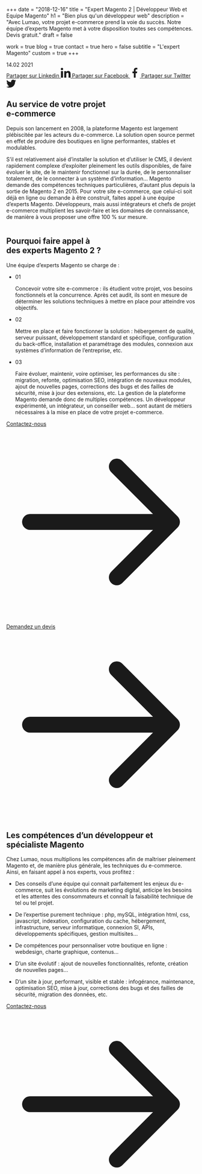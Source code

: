 +++
date = "2018-12-16"
title = "Expert Magento 2 | Développeur Web et Equipe Magento"
h1 = "Bien plus qu'un développeur web"
description = "Avec Lumao, votre projet e-commerce prend la voie du succès. Notre équipe d’experts Magento met à votre disposition toutes ses compétences. Devis gratuit."
draft = false

work = true
blog = true
contact = true
hero = false
subtitle = "L'expert Magento"
custom = true
+++

<section class="px-8 mx-auto md:container lg:mt-20">
	<div class="relative w-full">
		<span class="hidden lg:block mr-0 bg-gray-200 w-2/5 h-1/2 absolute left-10 -top-14 -z-1 rounded-3xl"></span>
		<div class="rounded-3xl overflow-hidden flex justify-center mx-8">
			<img alt="" src="/images/blog/placeholder-1.jpg" class="max-w-none md:max-w-full max-h-400 md:max-h-full" draggable="false"/>
		</div>
	</div>
</section>

<section class="relative max-w-screen-xl mx-auto md:px-0 mb-12 lg:mb-24">
	<div class="mx-auto relative lg:absolute -top-10 lg:-top-36 lg:left-28 xl:left-36 2xl:left-0 font-accent bg-white shadow-theme rounded-3xl px-8 md:px-14 py-10 w-3/4 sm:w-1/2 md:w-1/3 lg:w-3/12">
		<span class="text-4xl mr-1">14.02</span>
		<span>2021</span>
		<span class="divider mt-4 mb-8"></span>
		<div class="flex justify-between space-x-4">
			<a href="#" class="text-primary flex items-center justify-center bg-primary-light w-14 h-14 rounded-lg">
                <span class="sr-only">Partager sur Linkedin</span>
				<svg height="26" fill="currentColor" viewBox="0 0 24 24" width="26" xmlns="http://www.w3.org/2000/svg"><path d="m23.994 24v-.001h.006v-8.802c0-4.306-.927-7.623-5.961-7.623-2.42 0-4.044 1.328-4.707 2.587h-.07v-2.185h-4.773v16.023h4.97v-7.934c0-2.089.396-4.109 2.983-4.109 2.549 0 2.587 2.384 2.587 4.243v7.801z"/><path d="m.396 7.977h4.976v16.023h-4.976z"/><path d="m2.882 0c-1.591 0-2.882 1.291-2.882 2.882s1.291 2.909 2.882 2.909 2.882-1.318 2.882-2.909c-.001-1.591-1.292-2.882-2.882-2.882z"/></svg>
			</a>
			<a href="#" class="text-primary flex items-center justify-center bg-primary-light w-14 h-14 rounded-lg">
                <span class="sr-only">Partager sur Facebook</span>
				<svg height="26" fill="currentColor" viewBox="0 0 24 24" width="26" xmlns="http://www.w3.org/2000/svg"><path d="m15.997 3.985h2.191v-3.816c-.378-.052-1.678-.169-3.192-.169-3.159 0-5.323 1.987-5.323 5.639v3.361h-3.486v4.266h3.486v10.734h4.274v-10.733h3.345l.531-4.266h-3.877v-2.939c.001-1.233.333-2.077 2.051-2.077z"/></svg>
			</a>
			<a href="#" class="text-primary flex items-center justify-center bg-primary-light w-14 h-14 rounded-lg">
                <span class="sr-only">Partager sur Twitter</span>
				<svg height="26" width="26" fill="currentColor" viewBox="0 0 512 512" xmlns="http://www.w3.org/2000/svg"><path d="M512,97.248c-19.04,8.352-39.328,13.888-60.48,16.576c21.76-12.992,38.368-33.408,46.176-58.016
						c-20.288,12.096-42.688,20.64-66.56,25.408C411.872,60.704,384.416,48,354.464,48c-58.112,0-104.896,47.168-104.896,104.992
						c0,8.32,0.704,16.32,2.432,23.936c-87.264-4.256-164.48-46.08-216.352-109.792c-9.056,15.712-14.368,33.696-14.368,53.056
						c0,36.352,18.72,68.576,46.624,87.232c-16.864-0.32-33.408-5.216-47.424-12.928c0,0.32,0,0.736,0,1.152
						c0,51.008,36.384,93.376,84.096,103.136c-8.544,2.336-17.856,3.456-27.52,3.456c-6.72,0-13.504-0.384-19.872-1.792
						c13.6,41.568,52.192,72.128,98.08,73.12c-35.712,27.936-81.056,44.768-130.144,44.768c-8.608,0-16.864-0.384-25.12-1.44
						C46.496,446.88,101.6,464,161.024,464c193.152,0,298.752-160,298.752-298.688c0-4.64-0.16-9.12-0.384-13.568
						C480.224,136.96,497.728,118.496,512,97.248z"/></svg>
			</a>
		</div>
	</div>
	<div class="container lg:w-7/12 mx-auto lg:mr-0 lg:ml-auto px-8">
		<h2 class="lg-title mt-8 lg:mt-20">Au service de votre projet<br><span class="text-primary">e-commerce</span></h2>
		<span class="divider relative lg:-left-12 w-9 lg:w-24 my-6 lg:my-10"></span>
		<p class="text-lg mb-8 font-bold leading-8">Depuis son lancement en 2008, la plateforme Magento est largement plébiscitée par les acteurs du e-commerce. La solution open source permet en effet de produire des boutiques en ligne performantes, stables et modulables.</p>
		<p class="leading-8">S’il est relativement aisé d’installer la solution et d’utiliser le CMS, il devient rapidement complexe d’exploiter pleinement les outils disponibles, de faire évoluer le site, de le maintenir fonctionnel sur la durée, de le personnaliser totalement, de le connecter à un système d’information… Magento demande des compétences techniques particulières, d’autant plus depuis la sortie de Magento 2 en 2015. Pour votre site e-commerce, que celui-ci soit déjà en ligne ou demande à être construit, faites appel à une équipe d’experts Magento. Développeurs, mais aussi intégrateurs et chefs de projet e-commerce multiplient les savoir-faire et les domaines de connaissance, de manière à vous proposer une offre 100 % sur mesure.</p>
	</div>
	<img src="/images/dots.png" class="hidden lg:block absolute w-48 -left-1/4 ml-8 mt-16" alt="" />
	<div class="container lg:w-7/12 mx-auto lg:mr-0 lg:ml-auto px-8">
		<h2 class="lg-title mt-8 lg:mt-20">Pourquoi faire appel à<br><span class="text-primary">des experts</span> Magento 2 ?</h2>
		<span class="divider relative lg:-left-12 w-9 lg:w-24 my-6 lg:my-10"></span>
		<p class="text-lg mb-8 font-bold">Une équipe d’experts Magento se charge de :</p>
		<ul>
			<li class="relative pb-4 md:pb-8 flex items-baseline">
				<div class="lg:absolute lg:-left-10 leading-8">
					<span class="text-primary text-lg font-bold font-accent mr-6">01</span>
				</div>
				<p class="leading-8"><span class="font-bold">Concevoir votre site e-commerce :</span> ils étudient votre projet, vos besoins fonctionnels et la concurrence. Après cet audit, ils sont en mesure de déterminer les solutions techniques à mettre en place pour atteindre vos objectifs.</p>
			</li>
			<li class="relative pb-4 md:pb-8 flex items-baseline">
				<div class="lg:absolute lg:-left-10 leading-8">
					<span class="text-primary text-lg font-bold font-accent mr-6">02</span>
				</div>
				<p class="leading-8"><span class="font-bold">Mettre en place et faire fonctionner la solution :</span> hébergement de qualité, serveur puissant, développement standard et spécifique, configuration du back-office, installation et paramétrage des modules, connexion aux systèmes d’information de l’entreprise, etc.</p>
			</li>
			<li class="relative pb-4 md:pb-8 flex items-baseline">
				<div class="lg:absolute lg:-left-10 leading-8">
					<span class="text-primary text-lg font-bold font-accent mr-6">03</span>
				</div>
				<p class="leading-8"><span class="font-bold">Faire évoluer, maintenir, voire optimiser, les performances du site :</span> migration, refonte, optimisation SEO, intégration de nouveaux modules, ajout de nouvelles pages, corrections des bugs et des failles de sécurité, mise à jour des extensions, etc. La gestion de la plateforme Magento demande donc de multiples compétences. Un développeur expérimenté, un intégrateur, un conseiller web… sont autant de métiers nécessaires à la mise en place de votre projet e-commerce.</p>
			</li>
		</ul>
		<a href="/post/contact/" class="inline-flex text-primary highlighted-label">
			<span>Contactez-nous</span>
			<svg xmlns="http://www.w3.org/2000/svg" fill="none" viewBox="0 0 24 24" stroke="currentColor" class="w-4 ml-2">
				<path stroke-linecap="round" stroke-linejoin="round" stroke-width="2" d="M14 5l7 7m0 0l-7 7m7-7H3" />
			</svg>
			<span class="w-0 h-0.5 bg-primary absolute -bottom-0.5 group-hover:w-full transition-all"></span>
		</a>
	</div>
</section>

<section class="relative max-w-screen-xl mx-8 lg:mx-auto md:px-0">
	<img alt="" src="/images/blog/placeholder-2.jpg" class="rounded-3xl lg:absolute w-full lg:w-1/4 transform lg:-translate-y-full pb-8" draggable="false"/>
	<span class="hidden lg:block bg-gray-200 w-1/5 h-2/3 absolute -left-16 -z-1 rounded-3xl transform -translate-y-80"></span>
	<img alt="" src="/images/blog/placeholder-3.jpg" class="rounded-3xl w-full" draggable="false"/>
</section>

<section class="relative max-w-screen-xl mx-auto md:px-0 mb-24">
	<div class="flex justify-center lg:absolute mt-8">
		<a href="/post/contact/" class="btn btn-primary-transparent">
			<span>Demandez un devis</span>
			<svg xmlns="http://www.w3.org/2000/svg" fill="none" viewBox="0 0 24 24" stroke="currentColor" class="w-4 ml-2 fill-current">
				<path stroke-linecap="round" stroke-linejoin="round" stroke-width="2" d="M14 5l7 7m0 0l-7 7m7-7H3" />
			</svg>
		</a>
	</div>
	<div class="container lg:w-7/12 mx-auto lg:mr-0 lg:ml-auto px-8">
		<h2 class="lg-title mt-8 lg:mt-20"><span class="text-primary">Les compétences</span> d’un développeur et spécialiste Magento</h2>
		<span class="divider relative lg:-left-12 w-9 lg:w-24 my-6 lg:my-10"></span>
		<p class="mb-8 leading-8">Chez Lumao, nous multiplions les compétences afin de maîtriser pleinement Magento et, de manière plus générale, les techniques du e-commerce. Ainsi, en faisant appel à nos experts, vous profitez :</p>
		<ul>
			<li class="relative pb-4 md:pb-8 flex items-baseline">
				<div class="leading-8">
					<span class="relative block w-4 h-4 rounded-full border-4 border-primary mr-6"></span>
				</div>
				<p class="leading-8"><span class="font-bold">Des conseils d’une équipe qui connait parfaitement les enjeux</span> du e-commerce, suit les évolutions de marketing digital, anticipe les besoins et les attentes des consommateurs et connaît la faisabilité technique de tel ou tel projet.</p>
			</li>
			<li class="relative pb-4 md:pb-8 flex items-baseline">
				<div class="leading-8">
					<span class="relative block w-4 h-4 rounded-full border-4 border-primary mr-6"></span>
				</div>
				<p class="leading-8"><span class="font-bold">De l’expertise purement technique :</span> php, mySQL, intégration html, css, javascript, indexation, configuration du cache, hébergement, infrastructure, serveur informatique, connexion SI, APIs, développements spécifiques, gestion multisites…</p>
			</li>
			<li class="relative pb-4 md:pb-8 flex items-baseline">
				<div class="leading-8">
					<span class="relative block w-4 h-4 rounded-full border-4 border-primary mr-6"></span>
				</div>
				<p class="leading-8"><span class="font-bold">De compétences pour personnaliser votre boutique en ligne : </span> webdesign, charte graphique, contenus…</p>
			</li>
			<li class="relative pb-4 md:pb-8 flex items-baseline">
				<div class="leading-8">
					<span class="relative block w-4 h-4 rounded-full border-4 border-primary mr-6"></span>
				</div>
				<p class="leading-8"><span class="font-bold">D’un site évolutif :</span> ajout de nouvelles fonctionnalités, refonte, création de nouvelles pages…</p>
			</li>
			<li class="relative pb-4 md:pb-8 flex items-baseline">
				<div class="leading-8">
					<span class="relative block w-4 h-4 rounded-full border-4 border-primary mr-6"></span>
				</div>
				<p class="leading-8"><span class="font-bold">D’un site à jour, performant, visible et stable : infogérance, maintenance, optimisation SEO, mise à jour, corrections des bugs et des failles de sécurité, migration des données, etc.</p>
			</li>
		</ul>
		<a href="/post/contact/" class="hidden sm:inline-flex text-primary highlighted-label">
			<span>Contactez-nous</span>
			<svg xmlns="http://www.w3.org/2000/svg" fill="none" viewBox="0 0 24 24" stroke="currentColor" class="w-4 ml-2">
				<path stroke-linecap="round" stroke-linejoin="round" stroke-width="2" d="M14 5l7 7m0 0l-7 7m7-7H3" />
			</svg>
			<span class="w-0 h-0.5 bg-primary absolute -bottom-0.5 group-hover:w-full transition-all"></span>
		</a>
	</div>
	<img src="/images/dots.png" class="hidden lg:block absolute w-48 -left-1/4 bottom-32 ml-8" alt="" />
</section>